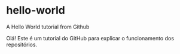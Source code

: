 # hello-world
A Hello World tutorial from Github

Olá! Este é um tutorial do GitHub para explicar o funcionamento dos repositórios.

